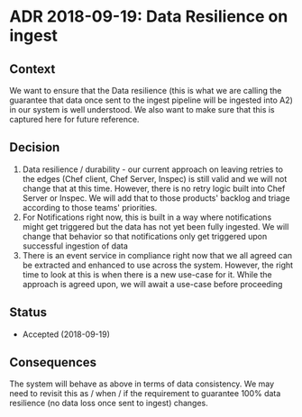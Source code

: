 # ADR 2018-09-19: Data Resilience on ingest

## Context

We want to ensure that the Data resilience (this is what we are calling the guarantee that data once sent to the ingest pipeline will be ingested into A2) in our system is well understood. We also want to make sure that this is captured here for future reference.

## Decision

1) Data resilience / durability - our current approach on leaving retries to the edges (Chef client, Chef Server, Inspec) is still valid and we will not change that at this time. However, there is no retry logic built into Chef Server or Inspec. We will add that to those products' backlog and triage according to those teams' priorities.
2) For Notifications right now, this is built in a way where notifications might get triggered but the data has not yet been fully ingested. We will change that behavior so that notifications only get triggered upon successful ingestion of data
3) There is an event service in compliance right now that we all agreed can be extracted and enhanced to use across the system. However, the right time to look at this is when there is a new use-case for it. While the approach is agreed upon, we will await a use-case before proceeding

## Status

* Accepted (2018-09-19)

## Consequences

The system will behave as above in terms of data consistency. We may need to revisit this as / when / if the requirement to guarantee 100% data resilience (no data loss once sent to ingest) changes.
